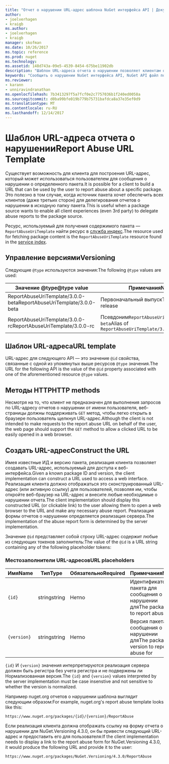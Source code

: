 ```yaml
---
title: "Отчет о нарушении URL-адрес шаблона NuGet интерфейса API | Документы Microsoft"
author:
- joelverhagen
- kraigb
ms.author:
- joelverhagen
- kraigb
manager: skofman
ms.date: 10/26/2017
ms.topic: reference
ms.prod: nuget
ms.technology: 
ms.assetid: 148d743a-09e5-4539-8454-675be11902db
description: "Шаблон URL-адреса отчета о нарушении позволяет клиентам отображать ссылку на отчет о нарушении в их пользовательского интерфейса."
keywords: "Сообщить о нарушении NuGet интерфейса API, NuGet API файл политикам, NuGet.org шаблон URL-адреса отчета"
ms.reviewer:
- karann
- unniravindranathan
ms.openlocfilehash: 7b3413297f5a7fcf0e2c7757036b1f240ed0058a
ms.sourcegitcommit: d0ba99bfe019b779b75731bafdca8a37e35ef0d9
ms.translationtype: MT
ms.contentlocale: ru-RU
ms.lasthandoff: 12/14/2017
---
```

# <a name="report-abuse-url-template"></a><span data-ttu-id="dd271-104">Шаблон URL-адреса отчета о нарушении</span><span class="sxs-lookup"><span data-stu-id="dd271-104">Report Abuse URL Template</span></span>

<span data-ttu-id="dd271-105">Существует возможность для клиента для построения URL-адрес, который может использоваться пользователем для сообщения о нарушении о определенного пакета.</span><span class="sxs-lookup"><span data-stu-id="dd271-105">It is possible for a client to build a URL that can be used by the user to report abuse about a specific package.</span></span> <span data-ttu-id="dd271-106">Это полезно в том случае, когда источник пакета хочет обеспечить всех клиентов (даже третьих сторон) для делегирования отчетов о нарушении в исходную папку пакета.</span><span class="sxs-lookup"><span data-stu-id="dd271-106">This is useful when a package source wants to enable all client experiences (even 3rd party) to delegate abuse reports to the package source.</span></span>

<span data-ttu-id="dd271-107">Ресурс, используемый для получения содержимого пакета — `ReportAbuseUriTemplate` найти ресурс в [служба индекс](service-index.md).</span><span class="sxs-lookup"><span data-stu-id="dd271-107">The resource used for fetching package content is the `ReportAbuseUriTemplate` resource found in the [service index](service-index.md).</span></span>

## <a name="versioning"></a><span data-ttu-id="dd271-108">Управление версиями</span><span class="sxs-lookup"><span data-stu-id="dd271-108">Versioning</span></span>

<span data-ttu-id="dd271-109">Следующие `@type` используются значения:</span><span class="sxs-lookup"><span data-stu-id="dd271-109">The following `@type` values are used:</span></span>

<span data-ttu-id="dd271-110">Значение @type</span><span class="sxs-lookup"><span data-stu-id="dd271-110">@type value</span></span>                       | <span data-ttu-id="dd271-111">Примечания</span><span class="sxs-lookup"><span data-stu-id="dd271-111">Notes</span></span>
--------------------------------- | -----
<span data-ttu-id="dd271-112">ReportAbuseUriTemplate/3.0.0-beta</span><span class="sxs-lookup"><span data-stu-id="dd271-112">ReportAbuseUriTemplate/3.0.0-beta</span></span> | <span data-ttu-id="dd271-113">Первоначальный выпуск</span><span class="sxs-lookup"><span data-stu-id="dd271-113">The initial release</span></span>
<span data-ttu-id="dd271-114">ReportAbuseUriTemplate/3.0.0-rc</span><span class="sxs-lookup"><span data-stu-id="dd271-114">ReportAbuseUriTemplate/3.0.0-rc</span></span>   | <span data-ttu-id="dd271-115">Псевдоним`ReportAbuseUriTemplate/3.0.0-beta`</span><span class="sxs-lookup"><span data-stu-id="dd271-115">Alias of `ReportAbuseUriTemplate/3.0.0-beta`</span></span>

## <a name="url-template"></a><span data-ttu-id="dd271-116">Шаблон URL-адреса</span><span class="sxs-lookup"><span data-stu-id="dd271-116">URL template</span></span>

<span data-ttu-id="dd271-117">URL-адрес для следующего API — это значение `@id` свойства, связанные с одной из упомянутых выше ресурсов `@type` значения.</span><span class="sxs-lookup"><span data-stu-id="dd271-117">The URL for the following API is the value of the `@id` property associated with one of the aforementioned resource `@type` values.</span></span>

## <a name="http-methods"></a><span data-ttu-id="dd271-118">Методы HTTP</span><span class="sxs-lookup"><span data-stu-id="dd271-118">HTTP methods</span></span>

<span data-ttu-id="dd271-119">Несмотря на то, что клиент не предназначен для выполнения запросов по URL-адресу отчетов о нарушении от имени пользователя, веб-страницы должны поддерживать `GET` метод, чтобы легко открыть в браузере пользователь щелкнул URL-адрес.</span><span class="sxs-lookup"><span data-stu-id="dd271-119">Although the client is not intended to make requests to the report abuse URL on behalf of the user, the web page should support the `GET` method to allow a clicked URL to be easily opened in a web browser.</span></span>

## <a name="construct-the-url"></a><span data-ttu-id="dd271-120">Создать URL-адрес</span><span class="sxs-lookup"><span data-stu-id="dd271-120">Construct the URL</span></span>

<span data-ttu-id="dd271-121">Имея известные ИД и версию пакета, реализация клиента позволяет создавать URL-адрес, используемый для доступа к веб-интерфейса.</span><span class="sxs-lookup"><span data-stu-id="dd271-121">Given a known package ID and version, the client implementation can construct a URL used to access a web interface.</span></span> <span data-ttu-id="dd271-122">Реализация клиента должно отображаться это сконструированный URL-адрес (или активную ссылку) для пользователей, позволяя им, чтобы откройте веб-браузер на URL-адрес и внесите любые необходимые о нарушении отчета.</span><span class="sxs-lookup"><span data-stu-id="dd271-122">The client implementation should display this constructed URL (or clickable link) to the user allowing them to open a web browser to the URL and make any necessary abuse report.</span></span> <span data-ttu-id="dd271-123">Реализация формы отчетов о нарушении определяется реализация сервера.</span><span class="sxs-lookup"><span data-stu-id="dd271-123">The implementation of the abuse report form is determined by the server implementation.</span></span>

<span data-ttu-id="dd271-124">Значение `@id` представляет собой строку URL-адрес содержит любые из следующих токенов заполнитель:</span><span class="sxs-lookup"><span data-stu-id="dd271-124">The value of the `@id` is a URL string containing any of the following placeholder tokens:</span></span>

### <a name="url-placeholders"></a><span data-ttu-id="dd271-125">Местозаполнители URL-адресов</span><span class="sxs-lookup"><span data-stu-id="dd271-125">URL placeholders</span></span>

<span data-ttu-id="dd271-126">Имя</span><span class="sxs-lookup"><span data-stu-id="dd271-126">Name</span></span>        | <span data-ttu-id="dd271-127">Тип</span><span class="sxs-lookup"><span data-stu-id="dd271-127">Type</span></span>    | <span data-ttu-id="dd271-128">Обязательно</span><span class="sxs-lookup"><span data-stu-id="dd271-128">Required</span></span> | <span data-ttu-id="dd271-129">Примечания</span><span class="sxs-lookup"><span data-stu-id="dd271-129">Notes</span></span>
----------- | ------- | -------- | -----
`{id}`      | <span data-ttu-id="dd271-130">string</span><span class="sxs-lookup"><span data-stu-id="dd271-130">string</span></span>  | <span data-ttu-id="dd271-131">Нет</span><span class="sxs-lookup"><span data-stu-id="dd271-131">no</span></span>       | <span data-ttu-id="dd271-132">Идентификатор пакета для сообщения о нарушении для</span><span class="sxs-lookup"><span data-stu-id="dd271-132">The package ID to report abuse for</span></span>
`{version}` | <span data-ttu-id="dd271-133">string</span><span class="sxs-lookup"><span data-stu-id="dd271-133">string</span></span>  | <span data-ttu-id="dd271-134">Нет</span><span class="sxs-lookup"><span data-stu-id="dd271-134">no</span></span>       | <span data-ttu-id="dd271-135">Версия пакета для сообщения о нарушении для</span><span class="sxs-lookup"><span data-stu-id="dd271-135">The package version to report abuse for</span></span>

<span data-ttu-id="dd271-136">`{id}` И `{version}` значения интерпретируются реализация сервера должен быть регистра без учета регистра и не подвержены ли Нормализованная версия.</span><span class="sxs-lookup"><span data-stu-id="dd271-136">The `{id}` and `{version}` values interpreted by the server implementation must be case insenstive and not sensitive to whether the version is normalized.</span></span>

<span data-ttu-id="dd271-137">Например nuget.org отчетов о нарушении шаблона выглядит следующим образом:</span><span class="sxs-lookup"><span data-stu-id="dd271-137">For example, nuget.org's report abuse template looks like this:</span></span>

```
https://www.nuget.org/packages/{id}/{version}/ReportAbuse
```

<span data-ttu-id="dd271-138">Если реализация клиента должна отображать ссылку на форму отчета о нарушении для NuGet.Versioning 4.3.0, он бы привести следующий URL-адрес и предоставить его для пользователя:</span><span class="sxs-lookup"><span data-stu-id="dd271-138">If the client implementation needs to display a link to the report abuse form for NuGet.Versioning 4.3.0, it would produce the following URL and provide it to the user:</span></span>

```
https://www.nuget.org/packages/NuGet.Versioning/4.3.0/ReportAbuse
```